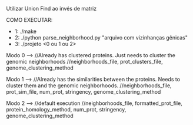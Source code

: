 Utilizar Union Find ao invés de matriz

COMO EXECUTAR:

- 1: ./make
- 2: ./python parse_neighborhood.py "arquivo com vizinhanças gênicas"
- 3: ./projeto <0 ou 1 ou 2> <args referentes ao modo escolhido>

Modo 0 --> //Already has clustered proteins. Just needs to cluster the genomic neighborhoods
           //neighborhoods_file, prot_clusters_file, genome_clustering_method

Modo 1 --> //Already has the similarities between the proteins. Needs to cluster them and the genomic neighborhoods.
           //neighborhoods_file, prot_sim_file, num_prot, stringency, genome_clustering_method

Modo 2 --> //default execution
           //neighborhoods_file, formatted_prot_file, protein_homology_method, num_prot, stringency, genome_clustering_method
